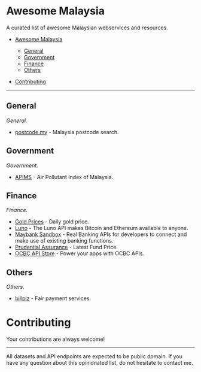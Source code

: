 # Awesome Malaysia

A curated list of awesome Malaysian webservices and resources.


- [Awesome Malaysia](#awesome-malaysia)
    - [General](#general)
    - [Government](#government)
    - [Finance](#finance)
    - [Others](#others)
 
- [Contributing](#contributing)

- - -

## General

*General.*

* [postcode.my](https://postcode.my/) - Malaysia postcode search.

## Government

*Government.*

* [APIMS](http://apims.doe.gov.my/public_v2/api_table.html) - Air Pollutant Index of Malaysia.

## Finance

*Finance.*

* [Gold Prices](https://uniservices1.uob.com.my/jsp/finance/fin_gia.jsp) - Daily gold price.
* [Luno](https://www.luno.com/en/api) - The Luno API makes Bitcoin and Ethereum available to anyone.
* [Maybank Sandbox](https://maybanksandbox.com/#/) - Real Banking APIs for developers to connect and make use of existing banking functions.
* [Prudential Assurance](http://www2.prudential.com.my/fundpriceV2/daily.php) - Latest Fund Price.
* [OCBC API Store](https://api.ocbc.com/store/api_products) - Power your apps with OCBC APIs.

## Others

*Others.*

* [billplz](https://www.billplz.com/api) - Fair payment services.


# Contributing

Your contributions are always welcome! 

- - -

All datasets and API endpoints are expected to be public domain. If you have any question about this opinionated list, do not hesitate to contact me.

